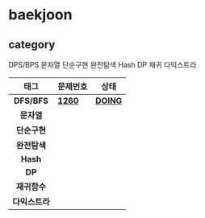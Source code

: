 # baekjoon

## category

DPS/BPS 문자열 단순구현 완전탐색 Hash DP 재귀 다익스트라

|     태그      |                       문제번호                       |                                              상태                                               | 
|:-----------:|--------------------------------------------------|:---------------------------------------------------------------------------------------------:|
| **DFS/BFS** | [**1260**](https://www.acmicpc.net/problem/1260) | [**DOING**](https://github.com/yhames/coding-test-practice/blob/main/baekjoon/1260/Main.java) |
|   **문자열**   ||
|  **단순구현**   ||
|  **완전탐색**   ||
|  **Hash**   ||
|   **DP**    ||
|  **재귀함수**   ||
|  **다익스트라**  ||